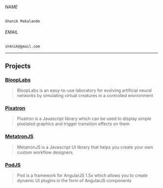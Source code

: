 ###### NAME
`Shanik Makalande`
  
###### EMAIL
`sh4nik@gmail.com`
  
  
---

## Projects

### [BloopLabs](https://sh4nik.github.io/BloopLabs)
> BloopLabs is an easy-to-use laboratory for evolving artificial neural networks by simulating virtual creatures in a controlled environment

### [Pixatron](https://sh4nik.github.io/Pixatron)
> Pixatron is a Javascript library which can be used to display simple pixelated graphics and trigger transition effects on them

### [MetatronJS](https://virtusapolarisgto.github.io/MetatronJS)
> MetatronJS is a Javascript UI library that helps you create your own custom workflow designers

### [PodJS](https://virtusapolarisgto.github.io/PodJS)
> Pod is a framework for AngularJS 1.5x which allows you to create dynamic UI plugins in the form of AngularJS components
